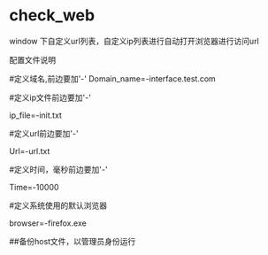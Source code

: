 # check_web
window 下自定义url列表，自定义ip列表进行自动打开浏览器进行访问url

配置文件说明


#定义域名,前边要加'-'
Domain_name=-interface.test.com

#定义ip文件前边要加'-'

ip_file=-init.txt

#定义url前边要加'-'

Url=-url.txt

#定义时间，毫秒前边要加'-'

Time=-10000

#定义系统使用的默认浏览器

browser=-firefox.exe



##备份host文件，以管理员身份运行
